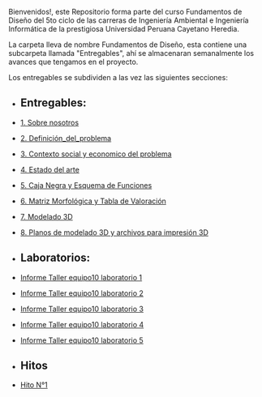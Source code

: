 Bienvenidos!, este Repositorio forma parte del curso Fundamentos de Diseño del 5to ciclo de las carreras de Ingeniería Ambiental e Ingeniería Informática de la prestigiosa Universidad Peruana Cayetano Heredia.

La carpeta lleva de nombre Fundamentos de Diseño, esta contiene una subcarpeta llamada "Entregables", ahí se almacenaran semanalmente los avances que tengamos en el proyecto.

Los entregables se subdividen a las vez las siguientes secciones:
- ## Entregables:
- [1. Sobre nosotros](https://github.com/JefHuiza/Fundamentos-de-Dise-o/blob/3c77044aa4e6b4b2126c605371974fc45db68960/Fundamentos_de_Dise%C3%B1o/Entregables/1_Sobre_nosotros.md)
- [2. Definición_del_problema](https://github.com/JefHuiza/Fundamentos-de-Dise-o/blob/8a8d8bd106f3b230844d2c3a5286c91796f1ab0e/Fundamentos_de_Dise%C3%B1o/Entregables/3_Definici%C3%B3n-del-Problema.md)
- [3. Contexto social y economico del problema](https://github.com/JefHuiza/Fundamentos-de-Dise-o/blob/8a8d8bd106f3b230844d2c3a5286c91796f1ab0e/Fundamentos_de_Dise%C3%B1o/Entregables/2_Contexto-Social-y-Econ%C3%B3mico.md)
- [4. Estado del arte](https://github.com/JefHuiza/Fundamentos-de-Dise-o/blob/8a8d8bd106f3b230844d2c3a5286c91796f1ab0e/Fundamentos_de_Dise%C3%B1o/Entregables/4_Estado_de_Arte.md)
- [5. Caja Negra y Esquema de Funciones](https://github.com/JefHuiza/Fundamentos-de-Dise-o/blob/ebdee4eea4f81ba49c34fd7d384bebb6c48fc3c2/Fundamentos_de_Dise%C3%B1o/Entregables/5_Caja_negra_y_esquema_de_funciones.md)
- [6. Matriz Morfológica y Tabla de Valoración](https://github.com/JefHuiza/Fundamentos-de-Dise-o/blob/ebdee4eea4f81ba49c34fd7d384bebb6c48fc3c2/Fundamentos_de_Dise%C3%B1o/Entregables/6_Matriz_morfol%C3%B3gica_y_tabla_de_valoraci%C3%B3n.md)
- [7. Modelado 3D](https://github.com/JefHuiza/Fundamentos-de-Dise-o/blob/fd35f2bb8b0818cf0a842eb6987c7fffe9df9c0f/Fundamentos_de_Dise%C3%B1o/Entregables/7_Modelo_3D.md)
- [8. Planos de modelado 3D y archivos para impresión 3D](https://github.com/JefHuiza/Fundamentos-de-Dise-o/blob/4672efd3e8f005eeecd2720bb2d1096bc4bf356f/Fundamentos_de_Dise%C3%B1o/Entregables/8_Planos_3D_%20y_%20arch_impresi%C3%B3n.md)

-  ## Laboratorios:
- [Informe Taller equipo10 laboratorio 1](https://github.com/JefHuiza/Fundamentos-de-Dise-o/blob/main/Fundamentos_de_Dise%C3%B1o/Entregables/Informe-Taller-equipo10-Lab.md)
- [Informe Taller equipo10 laboratorio 2](https://github.com/JefHuiza/Fundamentos-de-Dise-o/blob/19f41eab522f964a509af359af68306e28faf45c/Fundamentos_de_Dise%C3%B1o/Talleres/T02%20Ejercicios_fund_Electr%C3%B3nica.md)
- [Informe Taller equipo10 laboratorio 3](https://github.com/JefHuiza/Fundamentos-de-Dise-o/blob/b37ac6ff50b7930de4606f1caca57c6093a5aba1/Fundamentos_de_Dise%C3%B1o/Talleres/T03%20Ejercicios_fund_Electr%C3%B3nica_II.md)
- [Informe Taller equipo10 laboratorio 4](https://github.com/JefHuiza/Fundamentos-de-Dise-o/blob/a9fac1734bc25b42dc7d55fab3e107e270b1e656/Fundamentos_de_Dise%C3%B1o/Talleres/T04_Modelado_3D.md)
- [Informe Taller equipo10 laboratorio 5](https://github.com/JefHuiza/Fundamentos-de-Dise-o/blob/25df156ec01da46170731fef27c112b41f34d8cf/Fundamentos_de_Dise%C3%B1o/Talleres/T05_Esquem%C3%A1tico_del_circuito_electr%C3%B3nico.md)

- ## Hitos
- [Hito N°1](https://github.com/JefHuiza/Fundamentos-de-Dise-o/tree/e50286fde923a09a4ccc34cf96746cb812fc56b0/Fundamentos_de_Dise%C3%B1o/Entregables/Hitos/Hito_1)
